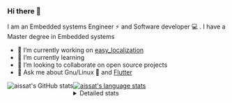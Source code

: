 ### Hi there 👋

I am an Embedded systems Engineer ⚡️ and Software developer 💻 . I have a Master degree in Embedded systems
- 🔭 I’m currently working on [easy_localization](https://pub.dev/packages/easy_localization)
- 🌱 I’m currently learning 
- 👯 I’m looking to collaborate on open source projects
- 💬 Ask me about  Gnu/Linux 🐧 and [Flutter](https://flutter.dev) 

<a href="https://profile-summary-for-github.com/user/aissat">
  <img align="left" height="170px" src="https://github-readme-stats.vercel.app/api?username=aissat&show_icons=true&line_height=27&count_private=true&include_all_commits=true" alt="aissat's GitHub stats"/>
  <img src="https://github-readme-stats.vercel.app/api/top-langs/?username=aissat&hide_langs_below=5&layout=compact" alt="aissat's language stats"/>
</a>

<details>
<summary>Detailed stats</summary>
 

### 🧐 Waka Stats

<!--START_SECTION:waka-->
![Code Time](http://img.shields.io/badge/Code%20Time-4%2C627%20hrs%2031%20mins-blue)

![Profile Views](http://img.shields.io/badge/Profile%20Views-2-blue)

![Lines of code](https://img.shields.io/badge/From%20Hello%20World%20I%27ve%20Written--3%20Million%20lines%20of%20code-blue)

**🐱 My GitHub Data** 

> 🏆 169 Contributions in the Year 2022
 > 
> 📦 119.7 kB Used in GitHub's Storage 
 > 
> 💼 Opted to Hire
 > 
> 📜 162 Public Repositories 
 > 
> 🔑 23 Private Repositories  
 > 
**I'm a Night 🦉** 

```text
🌞 Morning    41 commits     ███░░░░░░░░░░░░░░░░░░░░░░   11.55% 
🌆 Daytime    88 commits     ██████░░░░░░░░░░░░░░░░░░░   24.79% 
🌃 Evening    93 commits     ██████░░░░░░░░░░░░░░░░░░░   26.2% 
🌙 Night      133 commits    █████████░░░░░░░░░░░░░░░░   37.46%

```
📅 **I'm Most Productive on Tuesday** 

```text
Monday       30 commits     ██░░░░░░░░░░░░░░░░░░░░░░░   8.45% 
Tuesday      77 commits     █████░░░░░░░░░░░░░░░░░░░░   21.69% 
Wednesday    42 commits     ███░░░░░░░░░░░░░░░░░░░░░░   11.83% 
Thursday     33 commits     ██░░░░░░░░░░░░░░░░░░░░░░░   9.3% 
Friday       72 commits     █████░░░░░░░░░░░░░░░░░░░░   20.28% 
Saturday     49 commits     ███░░░░░░░░░░░░░░░░░░░░░░   13.8% 
Sunday       52 commits     ███░░░░░░░░░░░░░░░░░░░░░░   14.65%

```


📊 **This Week I Spent My Time On** 

```text
⌚︎ Time Zone: Africa/Algiers

💬 Programming Languages: 
Dart                     2 hrs 28 mins       █████████████████████████   99.55% 
Other                    0 secs              ░░░░░░░░░░░░░░░░░░░░░░░░░   0.45%

🔥 Editors: 
VS Code                  2 hrs 29 mins       █████████████████████████   100.0%

💻 Operating System: 
Linux                    2 hrs 29 mins       █████████████████████████   100.0%

```

**I Mostly Code in Dart** 

```text
Dart                     27 repos            ████████░░░░░░░░░░░░░░░░░   33.75% 
TypeScript               9 repos             ██░░░░░░░░░░░░░░░░░░░░░░░   11.25% 
Shell                    6 repos             ██░░░░░░░░░░░░░░░░░░░░░░░   7.5% 
C++                      6 repos             ██░░░░░░░░░░░░░░░░░░░░░░░   7.5% 
PHP                      5 repos             █░░░░░░░░░░░░░░░░░░░░░░░░   6.25%

```


**Timeline**

![Chart not found](https://raw.githubusercontent.com/aissat/aissat/master/charts/bar_graph.png) 


 Last Updated on 08/11/2022 00:40:16 UTC
<!--END_SECTION:waka-->

</details>
